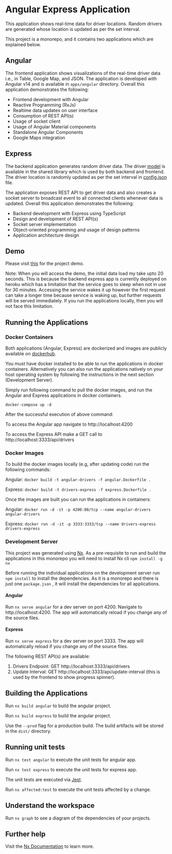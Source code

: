 # Angular Express Application

This application shows real-time data for driver locations. Random drivers are generated whose
location is updated as per the set interval.

This project is a monorepo, and it contains two applications which are explained below.

## Angular

The frontend application shows visualizations of the real-time driver data i.e., in Table, Google Map, and JSON. The application is developed with Angular v14 and is available
in `apps/angular` directory. Overall this application demonstrates the following:

<ul>
  <li>Frontend development with Angular</li>
  <li>Reactive Programming (RxJs)</li>
  <li>Realtime data updates on user interface</li>
  <li>Consumption of REST API(s)</li>
  <li>Usage of socket client</li>
  <li>Usage of Angular Material components</li>
  <li>Standalone Angular Components</li>
  <li>Google Maps integration</li>
</ul>

## Express

The backend application generates random driver data. The driver [model](https://github.com/sarmadparvez/spa-nodejs/blob/main/libs/model/src/lib/driver.ts) is available
in the shared library which is used by both backend and frontend. The driver location is
randomly updated as per the set interval in [config.json](https://github.com/sarmadparvez/spa-nodejs/blob/main/apps/express/config.json) file.

The application exposes REST API to get driver data and also creates a
socket server to broadcast event to all connected clients whenever data is updated. Overall this application demonstrates the following:

<ul>
  <li>Backend development with Express using TypeScript</li>
  <li>Design and development of REST API(s)</li>
  <li>Socket server implementation</li>
  <li>Object-oriented programming and usage of design patterns</li>
  <li>Application architecture design</li>
</ul>

## Demo

Please visit [this](https://angular-drivers.web.app) for the project demo.

Note: When you will access the demo, the initial data load my take upto 20 seconds. This is because the backend express app is currently deployed on heroku which has a limitation that the service goes to sleep when not
in use for 30 minutes. Accessing the service wakes it up however the first request can take a longer time because
service is waking up, but further requests will be served immediately. If you run the applications locally, then you
will not face this limitation.

## Running the Applications

### Docker Containers

Both applications (Angular, Express) are dockerized and images are publicly available on [dockerhub](https://hub.docker.com).

You must have docker installed to be able to run the applications in docker containers. Alternatively
you can also run the applications natively on your host operating system by following the instructions
in the next section (Development Server).

Simply run following command to pull the docker images, and run the Angular and Express applications in
docker containers.

`docker-compose up -d`

After the successful execution of above command:

To access the Angular app navigate to http://localhost:4200

To access the Express API make a GET call to http://localhost:3333/api/drivers

### Docker Images

To build the docker images locally (e.g, after updating code) run the following commands:

Angular: `docker build -t angular-drivers -f angular.Dockerfile .`

Express: `docker build -t drivers-express -f express.Dockerfile .`

Once the images are built you can run the applications in containers:

Angular: `docker run -d -it -p 4200:80/tcp --name angular-drivers angular-drivers`

Express: `docker run -d -it -p 3333:3333/tcp --name drivers-express drivers-express`

### Development Server

This project was generated using [Nx](https://nx.dev). As a pre-requisite to run and build the applications in this monorepo you will need to install Nx cli
`npm install -g nx`

Before running the individual applications on the development server run `npm install`
to install the dependencies. As it is a monorepo and there is just one `package.json` , it will install the dependencies for all
applications.

#### Angular

Run `nx serve angular` for a dev server on port 4200. Navigate to http://localhost:4200. The app will automatically reload if you change any of the source files.

#### Express

Run `nx serve express` for a dev server on port 3333. The app will automatically reload if you change any of the source files.

The following REST API(s) are available:

1. Drivers Endpoint: GET http://localhost:3333/api/drivers
2. Update Interval: GET http://localhost:3333/api/update-interval (this is used by the frontend to show progress spinner).

## Building the Applications

Run `nx build angular` to build the angular project.

Run `nx build express` to build the angular project.

Use the `--prod` flag for a production build. The build artifacts will be stored in the `dist/` directory.

## Running unit tests

Run `nx test angular` to execute the unit tests for angular app.

Run `nx test express` to execute the unit tests for express app.

The unit tests are executed via [Jest](https://jestjs.io).

Run `nx affected:test` to execute the unit tests affected by a change.

## Understand the workspace

Run `nx graph` to see a diagram of the dependencies of your projects.

## Further help

Visit the [Nx Documentation](https://nx.dev) to learn more.
